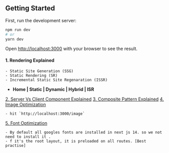 ## Getting Started

First, run the development server:

```bash
npm run dev
# or
yarn dev
```

Open [http://localhost:3000](http://localhost:3000) with your browser to see the result.

####    1. Rendering Explained

    - Static Site Generation (SSG)
    - Static Rendering (SR)
    - Incremental Static Site Regenaration (ISSR)
- **Home | Static | Dynamic | Hybrid | ISR**

[2. Server Vs Client Component Explained]()
[3. Composite Pattern Explained]()
[4. Image Optimization](https://nextjs.org/docs/pages/api-reference/components/image)

    - hit `http://localhost:3000/image`

[5. Font Optimization](https://nextjs.org/docs/app/building-your-application/optimizing/fonts)

    - By default all googles fonts are installed in next js 14. so we not need to install it .
    - f it's the root layout, it is preloaded on all routes. [Best practise]